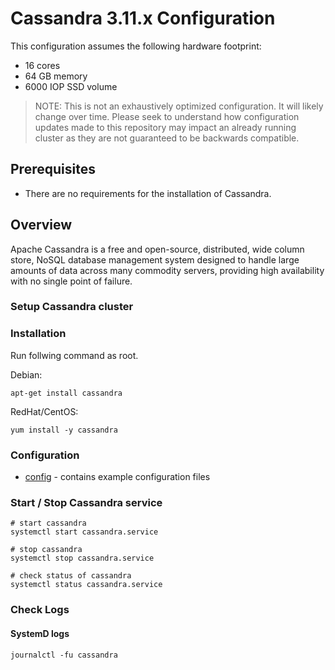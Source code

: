 Cassandra 3.11.x Configuration 
==============================

This configuration assumes the following hardware footprint:

- 16 cores
- 64 GB memory
- 6000 IOP SSD volume

> NOTE:
> This is not an exhaustively optimized configuration. It will likely change over time. Please seek to understand how 
> configuration updates made to this repository may impact an already running cluster as they are not guaranteed to be 
> backwards compatible.

## Prerequisites

- There are no requirements for the installation of Cassandra. 

## Overview

Apache Cassandra is a free and open-source, distributed, wide column store, NoSQL database management system designed to handle large amounts of data across many commodity servers, providing high availability with no single point of failure. 

### Setup Cassandra cluster

### Installation

Run follwing command as root. 

Debian:
```
apt-get install cassandra
```

RedHat/CentOS:
```
yum install -y cassandra
```

### Configuration

- [config](config) - contains example configuration files

### Start / Stop Cassandra service

```
# start cassandra
systemctl start cassandra.service

# stop cassandra
systemctl stop cassandra.service

# check status of cassandra
systemctl status cassandra.service
```

### Check Logs

#### SystemD logs

```
journalctl -fu cassandra
```

